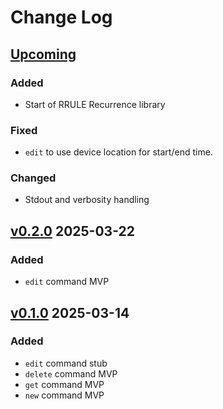 
# Change Log
 
## [Upcoming]
### Added
- Start of RRULE Recurrence library

### Fixed
- `edit` to use device location for start/end time.

### Changed
- Stdout and verbosity handling

## [v0.2.0] 2025-03-22
### Added
- `edit` command MVP

## [v0.1.0] 2025-03-14

### Added
- `edit` command stub
- `delete` command MVP
- `get` command MVP
- `new` command MVP

 
[upcoming]: https://github.com/ohhfishal/schedule/compare/v0.2.0...HEAD
[v0.2.0]: https://github.com/ohhfishal/schedule/releases/tag/v0.2.0
[v0.1.0]: https://github.com/ohhfishal/schedule/releases/tag/v0.1.0
